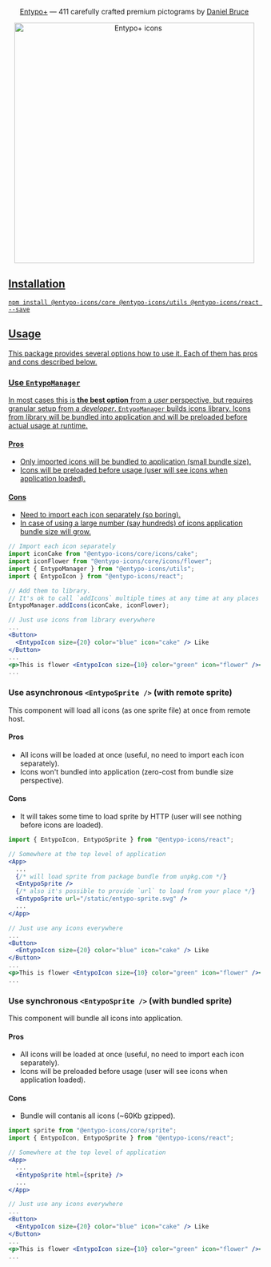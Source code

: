 <div align="center">
  <p><a href="http://www.entypo.com/">Entypo+</a> — 411 carefully crafted premium pictograms by <a href="http://www.danielbruce.se/">Daniel Bruce</p>
  <img width="480" alt="Entypo+ icons" src="https://raw.githubusercontent.com/geakstr/entypo-icons/master/entypo-icons.png">
</div>

## Installation

`npm install @entypo-icons/core @entypo-icons/utils @entypo-icons/react --save`

## Usage

This package provides several options how to use it. Each of them has pros and cons described below.

### Use `EntypoManager`

In most cases this is **the best option** from a _user_ perspective, but requires granular setup from a _developer_. `EntypoManager` builds icons library. Icons from library will be bundled into application and will be preloaded before actual usage at runtime.

#### Pros

- Only imported icons will be bundled to application (small bundle size).
- Icons will be preloaded before usage (user will see icons when application loaded).

#### Cons

- Need to import each icon separately (so boring).
- In case of using a large number (say hundreds) of icons application bundle size will grow.

```jsx
// Import each icon separately
import iconCake from "@entypo-icons/core/icons/cake";
import iconFlower from "@entypo-icons/core/icons/flower";
import { EntypoManager } from "@entypo-icons/utils";
import { EntypoIcon } from "@entypo-icons/react";

// Add them to library.
// It's ok to call `addIcons` multiple times at any time at any places
EntypoManager.addIcons(iconCake, iconFlower);

// Just use icons from library everywhere
...
<Button>
  <EntypoIcon size={20} color="blue" icon="cake" /> Like
</Button>
...
<p>This is flower <EntypoIcon size={10} color="green" icon="flower" /></p>
...
```

### Use asynchronous `<EntypoSprite />` (with remote sprite)

This component will load all icons (as one sprite file) at once from remote host.

#### Pros

- All icons will be loaded at once (useful, no need to import each icon separately).
- Icons won't bundled into application (zero-cost from bundle size perspective).

#### Cons

- It will takes some time to load sprite by HTTP (user will see nothing before icons are loaded).

```jsx
import { EntypoIcon, EntypoSprite } from "@entypo-icons/react";

// Somewhere at the top level of application
<App>
  ...
  {/* will load sprite from package bundle from unpkg.com */}
  <EntypoSprite />
  {/* also it's possible to provide `url` to load from your place */}
  <EntypoSprite url="/static/entypo-sprite.svg" />
  ...
</App>

// Just use any icons everywhere
...
<Button>
  <EntypoIcon size={20} color="blue" icon="cake" /> Like
</Button>
...
<p>This is flower <EntypoIcon size={10} color="green" icon="flower" /></p>
...
```

### Use synchronous `<EntypoSprite />` (with bundled sprite)

This component will bundle all icons into application.

#### Pros

- All icons will be loaded at once (useful, no need to import each icon separately).
- Icons will be preloaded before usage (user will see icons when application loaded).

#### Cons

- Bundle will contanis all icons (~60Kb gzipped).

```jsx
import sprite from "@entypo-icons/core/sprite";
import { EntypoIcon, EntypoSprite } from "@entypo-icons/react";

// Somewhere at the top level of application
<App>
  ...
  <EntypoSprite html={sprite} />
  ...
</App>

// Just use any icons everywhere
...
<Button>
  <EntypoIcon size={20} color="blue" icon="cake" /> Like
</Button>
...
<p>This is flower <EntypoIcon size={10} color="green" icon="flower" /></p>
...
```
